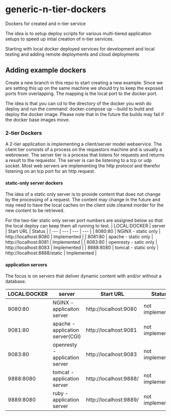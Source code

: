 # generic-n-tier-dockers 
Dockers for created and n-tier service

The idea is to setup deploy scripts for various multi-tiered application setups to speed up intial creation of n-tier services.

Starting with local docker deployed services for development and local testing and adding remote deployments and cloud deployments

## Adding example dockers

Create a new branch in this repo to start creating a new example.
Since we are setting this up on the same machine we should try to keep the exposed ports from overlapping.  The mapping is the local port to the docker port.

The idea is that you can cd to the directory of the docker you wish do deploy and run the command: docker-compose up --build
to build and deploy the docker image.  Please note that in the future the builds may fail if the docker base images move.


### 2-tier Dockers

A 2-tier application is implementing a client/server model webservice.  The client tier consists of a process on the requestors machine and is usually a webrowser.  The server tier is a process that listens for requests and returns a result to the requestor.  The server is can be listening to a tcp or udp socket. Most web servers are implementing the http protocol and therefor listening on an tcp port for an http request.

#### static-only server dockers
The idea of a static only server is to provide content that does not change by the processing of a request.  The content may change in the future and may need to have the local caches on the client side cleared inorder for the new content to be retrieved.

For the two-tier static only server port numbers are assigned below so that the local deploy can keep them all running to test. 
| LOCAL:DOCKER | server |  Start URL | Status |
| --- | --- | --- | --- |
| 8080:80 | NGINX  - static only | http://localhost:8080 | Implemented |
| 8081:80 | apache  - static only | http://localhost:8081 |  Implemented |
| 8083:80 | openresty - satic only | http://localhost:8083 |  Implemented |
| 8888:8080 | tomcat - static only | http://localhost:8888/static |  Implemented |


#### application servers
The focus is on servers that deliver dynamic content with and/or without a database.

| LOCAL:DOCKER | server |  Start URL | Status |
| --- | --- | --- | --- |
| 9080:80 | NGINX  -  applicaiton server | http://localhost:9080 | not implemented |
| 9081:80 | apache  - application server(CGI) | http://localhost:9081 |not implemented |
| 9083:80 | openresty - application server | http://localhost:9083 |not implemented |
| 9888:8080 | tomcat - application server | http://localhost:9888/ |not implemented |
| 9889:8080 | ruby - application server | http://localhost:9889/ |not implemented |

